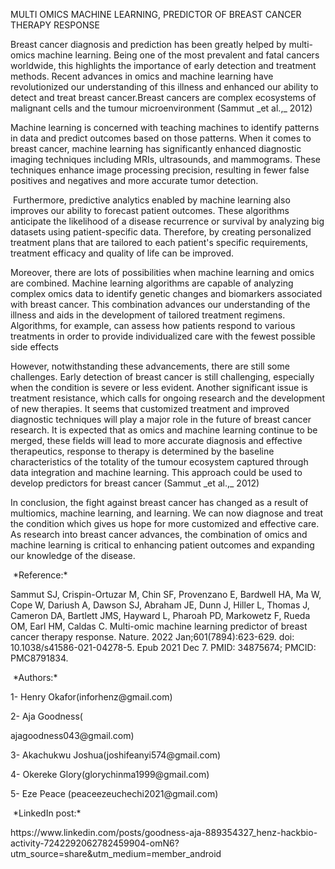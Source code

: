 MULTI OMICS MACHINE LEARNING, PREDICTOR OF BREAST CANCER THERAPY RESPONSE 

Breast cancer diagnosis and prediction has been greatly helped by multi-omics machine learning. Being one of the most prevalent and fatal cancers worldwide, this highlights the importance of early detection and treatment methods. Recent advances in omics and machine learning have revolutionized our understanding of this illness and enhanced our ability to detect and treat breast cancer.Breast cancers are complex ecosystems of malignant cells and the tumour microenvironment (Sammut \_et al.,\_ 2012)

Machine learning is concerned with teaching machines to identify patterns in data and predict outcomes based on those patterns. When it comes to breast cancer, machine learning has significantly enhanced diagnostic imaging techniques including MRIs, ultrasounds, and mammograms. These techniques enhance image processing precision, resulting in fewer false positives and negatives and more accurate tumor detection.

 Furthermore, predictive analytics enabled by machine learning also improves our ability to forecast patient outcomes. These algorithms anticipate the likelihood of a disease recurrence or survival by analyzing big datasets using patient-specific data. Therefore, by creating personalized treatment plans that are tailored to each patient's specific requirements, treatment efficacy and quality of life can be improved.

Moreover, there are lots of possibilities when machine learning and omics are combined. Machine learning algorithms are capable of analyzing complex omics data to identify genetic changes and biomarkers associated with breast cancer. This combination advances our understanding of the illness and aids in the development of tailored treatment regimens. Algorithms, for example, can assess how patients respond to various treatments in order to provide individualized care with the fewest possible side effects

However, notwithstanding these advancements, there are still some challenges. Early detection of breast cancer is still challenging, especially when the condition is severe or less evident. Another significant issue is treatment resistance, which calls for ongoing research and the development of new therapies. It seems that customized treatment and improved diagnostic techniques will play a major role in the future of breast cancer research. It is expected that as omics and machine learning continue to be merged, these fields will lead to more accurate diagnosis and effective therapeutics, response to therapy is determined by the baseline characteristics of the totality of the tumour ecosystem captured through data integration and machine learning. This approach could be used to develop predictors for breast cancer (Sammut \_et al.,\_ 2012)

In conclusion, the fight against breast cancer has changed as a result of multiomics, machine learning, and learning. We can now diagnose and treat the condition which gives us hope for more customized and effective care. As research into breast cancer advances, the combination of omics and machine learning is critical to enhancing patient outcomes and expanding our knowledge of the disease.

 \*Reference:\* 

Sammut SJ, Crispin-Ortuzar M, Chin SF, Provenzano E, Bardwell HA, Ma W, Cope W, Dariush A, Dawson SJ, Abraham JE, Dunn J, Hiller L, Thomas J, Cameron DA, Bartlett JMS, Hayward L, Pharoah PD, Markowetz F, Rueda OM, Earl HM, Caldas C. Multi-omic machine learning predictor of breast cancer therapy response. Nature. 2022 Jan;601(7894):623-629. doi: 10.1038/s41586-021-04278-5. Epub 2021 Dec 7. PMID: 34875674; PMCID: PMC8791834.

 \*Authors:\* 

1- Henry Okafor(inforhenz\@gmail.com)

2- Aja Goodness(

ajagoodness043\@gmail.com)

3- Akachukwu Joshua(joshifeanyi574\@gmail.com)

4- Okereke Glory(glorychinma1999\@gmail.com)

5- Eze Peace (peaceezeuchechi2021\@gmail.com)

 \*LinkedIn post:\* 

https\://www\.linkedin.com/posts/goodness-aja-889354327\_henz-hackbio-activity-7242292062782459904-omN6?utm\_source=share\&utm\_medium=member\_android
